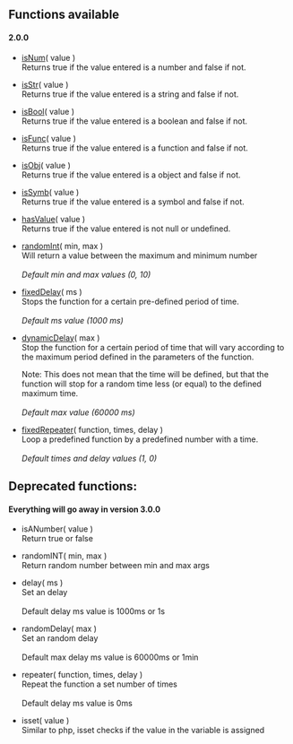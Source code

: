## Functions available

#### 2.0.0

- [isNum](https://github.com/thainanluiz/JSSuper/blob/main/examples/isNum.js)( value )
  <br>
  Returns true if the value entered is a number and false if not.

- [isStr](https://github.com/thainanluiz/JSSuper/blob/main/examples/isStr.js)( value )
  <br>
  Returns true if the value entered is a string and false if not.
- [isBool](https://github.com/thainanluiz/JSSuper/blob/main/examples/isBool.js)( value )
  <br>
  Returns true if the value entered is a boolean and false if not.
- [isFunc](https://github.com/thainanluiz/JSSuper/blob/main/examples/isFunc.js)( value )
  <br>
  Returns true if the value entered is a function and false if not.
- [isObj](https://github.com/thainanluiz/JSSuper/blob/main/examples/isObj.js)( value )
  <br>
  Returns true if the value entered is a object and false if not.
- [isSymb](https://github.com/thainanluiz/JSSuper/blob/main/examples/isSymb.js)( value )
  <br>
  Returns true if the value entered is a symbol and false if not.
- [hasValue](https://github.com/thainanluiz/JSSuper/blob/main/examples/hasValue.js)( value )
  <br>
  Returns true if the value entered is not null or undefined.
- [randomInt](https://github.com/thainanluiz/JSSuper/blob/main/examples/randomInt.js)( min, max )
  <br>
  Will return a value between the maximum and minimum number
  <br>
  <br>
  _Default min and max values ​​(0, 10)_
- [fixedDelay](https://github.com/thainanluiz/JSSuper/blob/main/examples/fixedDelay.js)( ms )
  <br>
  Stops the function for a certain pre-defined period of time.
  <br>
  <br>
  _Default ms value ​​(1000 ms)_
- [dynamicDelay](https://github.com/thainanluiz/JSSuper/blob/main/examples/dynamicDelay.js)( max )
  <br>
  Stop the function for a certain period of time that will vary according to the maximum period defined in the parameters of the function.

  Note: This does not mean that the time will be defined, but that the function will stop for a random time less (or equal) to the defined maximum time.
  <br>
  <br>
  _Default max value ​​(60000 ms)_

- [fixedRepeater](https://github.com/thainanluiz/JSSuper/blob/main/examples/fixedRepeater.js)( function, times, delay )
  <br>
  Loop a predefined function by a predefined number with a time.
  <br>
  <br>
  _Default times and delay values ​​(1, 0)_

## Deprecated functions:

#### Everything will go away in version 3.0.0

- isANumber( value )
  <br>
  Return true or false

- randomINT( min, max )
  <br>
  Return random number between min and max args

- delay( ms )
  <br>
  Set an delay
  <br>
  <br>
  Default delay ms value is 1000ms or 1s

- randomDelay( max )
  <br>
  Set an random delay
  <br>
  <br>
  Default max delay ms value is 60000ms or 1min

- repeater( function, times, delay )
  <br>
  Repeat the function a set number of times
  <br>
  <br>
  Default delay ms value is 0ms

- isset( value )
  <br>
  Similar to php, isset checks if the value in the variable is assigned
